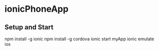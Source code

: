 # ionicPhoneApp

## Setup and Start
npm install -g ionic
npm install -g cordova
ionic start myApp
ionic emulate ios
